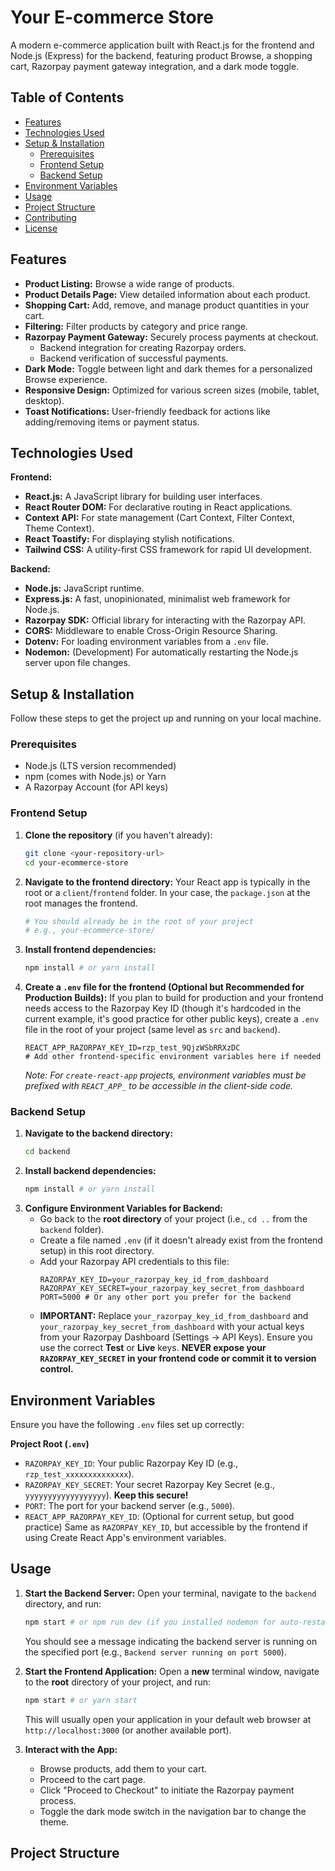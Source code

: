 # Your E-commerce Store

A modern e-commerce application built with React.js for the frontend and Node.js (Express) for the backend, featuring product Browse, a shopping cart, Razorpay payment gateway integration, and a dark mode toggle.

## Table of Contents

* [Features](#features)
* [Technologies Used](#technologies-used)
* [Setup & Installation](#setup--installation)
    * [Prerequisites](#prerequisites)
    * [Frontend Setup](#frontend-setup)
    * [Backend Setup](#backend-setup)
* [Environment Variables](#environment-variables)
* [Usage](#usage)
* [Project Structure](#project-structure)
* [Contributing](#contributing)
* [License](#license)

## Features

* **Product Listing:** Browse a wide range of products.
* **Product Details Page:** View detailed information about each product.
* **Shopping Cart:** Add, remove, and manage product quantities in your cart.
* **Filtering:** Filter products by category and price range.
* **Razorpay Payment Gateway:** Securely process payments at checkout.
    * Backend integration for creating Razorpay orders.
    * Backend verification of successful payments.
* **Dark Mode:** Toggle between light and dark themes for a personalized Browse experience.
* **Responsive Design:** Optimized for various screen sizes (mobile, tablet, desktop).
* **Toast Notifications:** User-friendly feedback for actions like adding/removing items or payment status.

## Technologies Used

**Frontend:**

* **React.js:** A JavaScript library for building user interfaces.
* **React Router DOM:** For declarative routing in React applications.
* **Context API:** For state management (Cart Context, Filter Context, Theme Context).
* **React Toastify:** For displaying stylish notifications.
* **Tailwind CSS:** A utility-first CSS framework for rapid UI development.

**Backend:**

* **Node.js:** JavaScript runtime.
* **Express.js:** A fast, unopinionated, minimalist web framework for Node.js.
* **Razorpay SDK:** Official library for interacting with the Razorpay API.
* **CORS:** Middleware to enable Cross-Origin Resource Sharing.
* **Dotenv:** For loading environment variables from a `.env` file.
* **Nodemon:** (Development) For automatically restarting the Node.js server upon file changes.

## Setup & Installation

Follow these steps to get the project up and running on your local machine.

### Prerequisites

* Node.js (LTS version recommended)
* npm (comes with Node.js) or Yarn
* A Razorpay Account (for API keys)

### Frontend Setup

1.  **Clone the repository** (if you haven't already):
    ```bash
    git clone <your-repository-url>
    cd your-ecommerce-store
    ```
2.  **Navigate to the frontend directory:**
    Your React app is typically in the root or a `client`/`frontend` folder. In your case, the `package.json` at the root manages the frontend.
    ```bash
    # You should already be in the root of your project
    # e.g., your-ecommerce-store/
    ```
3.  **Install frontend dependencies:**
    ```bash
    npm install # or yarn install
    ```
4.  **Create a `.env` file for the frontend (Optional but Recommended for Production Builds):**
    If you plan to build for production and your frontend needs access to the Razorpay Key ID (though it's hardcoded in the current example, it's good practice for other public keys), create a `.env` file in the root of your project (same level as `src` and `backend`).
    ```dotenv
    REACT_APP_RAZORPAY_KEY_ID=rzp_test_9QjzWSbRRXzDC
    # Add other frontend-specific environment variables here if needed
    ```
    *Note: For `create-react-app` projects, environment variables must be prefixed with `REACT_APP_` to be accessible in the client-side code.*

### Backend Setup

1.  **Navigate to the backend directory:**
    ```bash
    cd backend
    ```
2.  **Install backend dependencies:**
    ```bash
    npm install # or yarn install
    ```
3.  **Configure Environment Variables for Backend:**
    * Go back to the **root directory** of your project (i.e., `cd ..` from the `backend` folder).
    * Create a file named `.env` (if it doesn't already exist from the frontend setup) in this root directory.
    * Add your Razorpay API credentials to this file:
        ```dotenv
        RAZORPAY_KEY_ID=your_razorpay_key_id_from_dashboard
        RAZORPAY_KEY_SECRET=your_razorpay_key_secret_from_dashboard
        PORT=5000 # Or any other port you prefer for the backend
        ```
    * **IMPORTANT:** Replace `your_razorpay_key_id_from_dashboard` and `your_razorpay_key_secret_from_dashboard` with your actual keys from your Razorpay Dashboard (Settings -> API Keys). Ensure you use the correct **Test** or **Live** keys. **NEVER expose your `RAZORPAY_KEY_SECRET` in your frontend code or commit it to version control.**

## Environment Variables

Ensure you have the following `.env` files set up correctly:

**Project Root (`.env`)**

* `RAZORPAY_KEY_ID`: Your public Razorpay Key ID (e.g., `rzp_test_xxxxxxxxxxxxxx`).
* `RAZORPAY_KEY_SECRET`: Your secret Razorpay Key Secret (e.g., `yyyyyyyyyyyyyyyyyy`). **Keep this secure!**
* `PORT`: The port for your backend server (e.g., `5000`).
* `REACT_APP_RAZORPAY_KEY_ID`: (Optional for current setup, but good practice) Same as `RAZORPAY_KEY_ID`, but accessible by the frontend if using Create React App's environment variables.

## Usage

1.  **Start the Backend Server:**
    Open your terminal, navigate to the `backend` directory, and run:
    ```bash
    npm start # or npm run dev (if you installed nodemon for auto-restarts)
    ```
    You should see a message indicating the backend server is running on the specified port (e.g., `Backend server running on port 5000`).

2.  **Start the Frontend Application:**
    Open a **new** terminal window, navigate to the **root** directory of your project, and run:
    ```bash
    npm start # or yarn start
    ```
    This will usually open your application in your default web browser at `http://localhost:3000` (or another available port).

3.  **Interact with the App:**
    * Browse products, add them to your cart.
    * Proceed to the cart page.
    * Click "Proceed to Checkout" to initiate the Razorpay payment process.
    * Toggle the dark mode switch in the navigation bar to change the theme.

## Project Structure